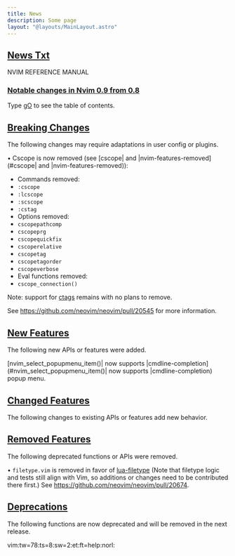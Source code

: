```yaml
---
title: News
description: Some page
layout: "@layouts/MainLayout.astro"
---
```



## <a id="Nvim" class="section-title" href="#Nvim"> News Txt</a> 

NVIM REFERENCE MANUAL


### <a id="news" class="section-title" href="#news">Notable changes in Nvim 0.9 from 0.8</a>

Type [gO](#gO) to see the table of contents.


## <a id="news-breaking" class="section-title" href="#news-breaking">Breaking Changes</a> 

The following changes may require adaptations in user config or plugins.

• Cscope is now removed (see [cscope| and |nvim-features-removed](#cscope| and |nvim-features-removed)):
- Commands removed:
- `:cscope`
- `:lcscope`
- `:scscope`
- `:cstag`
- Options removed:
- `cscopepathcomp`
- `cscopeprg`
- `cscopequickfix`
- `cscoperelative`
- `cscopetag`
- `cscopetagorder`
- `cscopeverbose`
- Eval functions removed:
- `cscope_connection()`

Note: support for [ctags](#ctags) remains with no plans to remove.

See https://github.com/neovim/neovim/pull/20545 for more information.


## <a id="news-features" class="section-title" href="#news-features">New Features</a> 

The following new APIs or features were added.

[nvim_select_popupmenu_item()| now supports |cmdline-completion](#nvim_select_popupmenu_item()| now supports |cmdline-completion) popup menu.


## <a id="news-changes" class="section-title" href="#news-changes">Changed Features</a> 

The following changes to existing APIs or features add new behavior.


## <a id="news-removed" class="section-title" href="#news-removed">Removed Features</a> 

The following deprecated functions or APIs were removed.

• `filetype.vim` is removed in favor of [lua-filetype](#lua-filetype)
(Note that filetype logic and tests still align with Vim, so additions or
changes need to be contributed there first.)
See https://github.com/neovim/neovim/pull/20674.


## <a id="news-deprecations" class="section-title" href="#news-deprecations">Deprecations</a> 

The following functions are now deprecated and will be removed in the next
release.



vim:tw=78:ts=8:sw=2:et:ft=help:norl:

